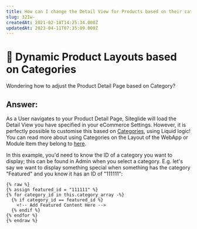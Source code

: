 ```yaml
---
title: How can I change the Detail View for Products based on their category?
slug: 32Iw-
createdAt: 2021-02-18T14:25:34.000Z
updatedAt: 2023-04-11T07:35:09.000Z
---
```


# 🔹 Dynamic Product Layouts based on Categories

Wondering how to adjust the Product Detail Page based on Category?

## Answer:

As a User navigates to your Product Detail Page, Siteglide will load the Detail View you have specified in your eCommerce Settings. However, it is perfectly possible to customise this based on [Categories](../../../../cms/categories/), using Liquid logic! You can read more about using Categories on the Layout of the WebApp or Module Item they belong to [here](../../../../cms/categories/filtering-webapps-and-modules-by-categories.md).

In this example, you'd need to know the ID of a category you want to display; this can be found in Admin when you select a category. E.g. let's say we want to display something special when something has the category "Featured" and you know it has an ID of "111111":

```liquid
{% raw %}
{% assign featured_id = "111111" %}
{% for category_id in this.category_array -%}
  {% if category_id == featured_id %}
    <!-- Add Featured Content Here -->
  {% endif %}
{% endfor %}
{% endraw %}
```
